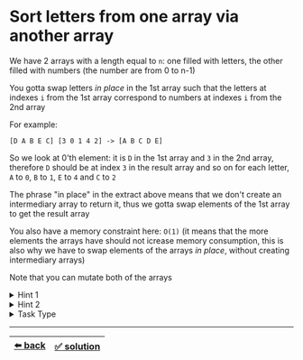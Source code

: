 # Sort letters from one array via another array

We have 2 arrays with a length equal to `n`: one filled with letters, the other filled with numbers (the number are from 0 to n-1)

You gotta swap letters _in place_ in the 1st array such that the letters at indexes `i` from the 1st array correspond to numbers at indexes `i` from the 2nd array

For example:

```
[D A B E C] [3 0 1 4 2] -> [A B C D E]
```

So we look at 0'th element: it is `D` in the 1st array and `3` in the 2nd array, therefore `D` should be at index `3` in the result array and so on for each letter, `A` to `0`, `B` to `1`, `E` to `4` and `C` to `2`

The phrase "in place" in the extract above means that we don't create an intermediary array to return it, thus we gotta swap elements of the 1st array to get the result array

You also have a memory constraint here: `O(1)` (it means that the more elements the arrays have should not icrease memory consumption, this is also why we have to swap elements of the arrays _in place_, without creating intermediary arrays)

Note that you can mutate both of the arrays

<details>

<summary>Hint 1</summary>

We could jump over the elements of the 2nd array like so:

- first element is `3`, therefore go to element at index `3`
- at index `3` we have `4`, therefore go to element at index `4`
- at index `4` we have `2`, therefore go to element at index `2`
- at index `2` we have `1`, therefore go to element at index `1`
- at index `1` we have `0`, therefore go to element at index `0`
- we have iterated the 2nd array

If we do it like that also swapping the elements along the way we will indeed be able to match the arrays above but the problem here is that there can be a situation where you can be caught in a loop and therefore skip some part of the array, here is an example:

```
[D C B A E] [3 2 1 0 4]
3 -> 0 -> 3 -> ...
```

Therefore such solution, though clever, does not suit the requirements

</details>

<details>

<summary>Hint 2</summary>

To solve this task you need to simply _sort_ the elements of the 2nd array (the numbers) and every time you swap the elements of the 2nd array you need to also likewise swap the same elements of the 1st array (the letters). As a result you are going to get the letters in the right order sorted thanks to the 2nd array

</details>

<details>

<summary>Task Type</summary>

We sort in place the 2nd array but together with the elements of the 2nd array we also swap the elements of the 1st array. There is a whole type of tasks that can be solved by swapping the elements of the array in a clever way (or in our case we swap the elements of the two arrays simultaneously)

Here is another example of a solution for these kind of tasks with `O(n)` complexity though it doesn't solve this particular task:

```js
function sort(array, order) {
  for (var i = 0; i < order.length; i++) {
    order[i] = array[order[i]];
  }
  return order;
}
```

__Note:__ this example of a solution above (which we said doesn't solve this particular task) doesn't swap but rather overwrites elements of the array. The Task Type we are studying in this particular task is called "In-Place Swap and Overwrite". To solve this particular task you need to swap elements instead of overwriting them and for the overwrite variant of this Task Type feel free to check out the [sibling task](../remove-duplicates-v2/task.md)

__Note:__ we have already seen the ["Push Zeros Case" task](../../2\)%20Task%20Challanges.md#29-push-zeros-case) where we used the In-Place Swap type of algorithm to solve it

</details>

---

| [:arrow_left: back](../task-type.md) | [:white_check_mark: solution](./solution.js) |
| :---: | :---: |
